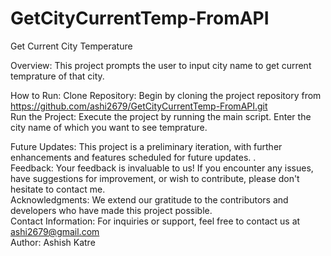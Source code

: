 # GetCityCurrentTemp-FromAPI
Get Current City Temperature

Overview: This project prompts the user to input city name to get current temprature of that city.

How to Run: Clone Repository: Begin by cloning the project repository from https://github.com/ashi2679/GetCityCurrentTemp-FromAPI.git<br>
Run the Project: Execute the project by running the main script. 
Enter the city name of which you want to see temprature.

Future Updates: This project is a preliminary iteration, with further enhancements and features scheduled for future updates. .<br>
Feedback: Your feedback is invaluable to us! If you encounter any issues, have suggestions for improvement, or wish to contribute, please don't hesitate to contact me.<br>
Acknowledgments: We extend our gratitude to the contributors and developers who have made this project possible.<br>
Contact Information: For inquiries or support, feel free to contact us at ashi2679@gmail.com <br>
Author: Ashish Katre
